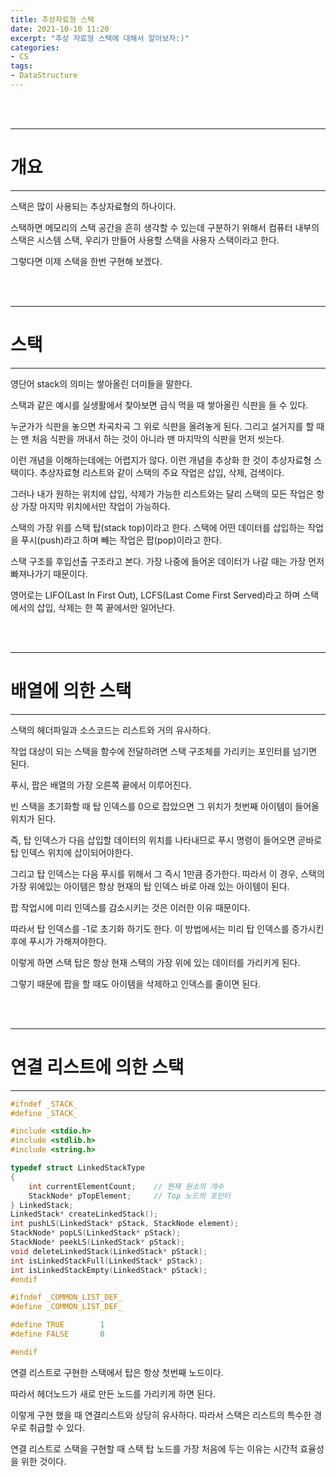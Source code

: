 ```yaml
---
title: 추상자료형 스택
date: 2021-10-10 11:20
excerpt: "추상 자료형 스택에 대해서 알아보자:)"
categories:
- CS
tags:
- DataStructure
---
```



<br />
<br />

---

# 개요

---

스택은 많이 사용되는 추상자료형의 하나이다.

스택하면 메모리의 스택 공간을 흔히 생각할 수 있는데 구분하기 위해서 컴퓨터 내부의 스택은 시스템 스택, 우리가 만들어 사용할 스택을 사용자 스택이라고 한다.

그렇다면 이제 스택을 한번 구현해 보겠다.

<br />
<br />

---

# 스택

---

영단어 stack의 의미는 쌓아올린 더미들을 말한다. 

스택과 같은 예시를 실생활에서 찾아보면 급식 먹을 때 쌓아올린 식판을 들 수 있다.

누군가가 식판을 놓으면 차곡차곡 그 위로 식판을 올려놓게 된다. 그리고 설거지를 할 때는 맨 처음 식판을 꺼내서 하는 것이 아니라 맨 마지막의 식판을 먼저 씻는다.

이런 개념을 이해하는데에는 어렵지가 않다. 이런 개념을 추상화 한 것이 추상자료형 스택이다. 추상자료형 리스트와 같이 스택의 주요 작업은 삽입, 삭제, 검색이다.

그러나 내가 원하는 위치에 삽입, 삭제가 가능한 리스트와는 달리 스택의 모든 작업은 항상 가장 마지막 위치에서만 작업이 가능하다.

스택의 가장 위를 스택 탑(stack top)이라고 한다. 스택에 어떤 데이터를 삽입하는 작업을 푸시(push)라고 하며 빼는 작업은 팝(pop)이라고 한다.

스택 구조를 후입선출 구조라고 본다. 가장 나중에 들어온 데이터가 나갈 때는 가장 먼저 빠져나가기 때문이다.

영어로는 LIFO(Last In First Out), LCFS(Last Come First Served)라고 하며 스택에서의 삽입, 삭제는 한 쪽 끝에서만 일어난다.

<br />
<br />

---

# 배열에 의한 스택

---



스택의 헤더파일과 소스코드는 리스트와 거의 유사하다.

작업 대상이 되는 스택을 함수에 전달하려면 스택 구조체를 가리키는 포인터를 넘기면 된다.

푸시, 팝은 배열의 가장 오른쪽 끝에서 이루어진다. 

빈 스택을 초기화할 때 탑 인덱스를 0으로 잡았으면 그 위치가 첫번째 아이템이 들어올 위치가 된다.

즉, 탑 인덱스가 다음 삽입할 데이터의 위치를 나타내므로 푸시 명령이 들어오면 곧바로 탑 인덱스 위치에 삽이되어야한다.

그리고 탑 인덱스는 다음 푸시를 위해서 그 즉시 1만큼 증가한다. 따라서 이 경우, 스택의 가장 위에있는 아이템은  항상 현재의 탑 인덱스 바로 아래 있는 아이템이 된다.

팝 작업시에 미리 인덱스를 감소시키는 것은 이러한 이유 때문이다.

따라서 탑 인덱스를 -1로 초기화 하기도 한다. 이 방법에서는 미리 탑 인덱스를 증가시킨 후에 푸시가 가해져야한다.

이렇게 하면 스택 탑은 항상 현재 스택의 가장 위에 있는 데이터를 가리키게 된다.

그렇기 때문에 팝을 할 때도 아이템을 삭제하고 인덱스를 줄이면 된다.



<br />
<br />

---


# 연결 리스트에 의한 스택

---

```c
#ifndef _STACK_
#define _STACK_

#include <stdio.h>
#include <stdlib.h>
#include <string.h>

typedef struct LinkedStackType
{
	int currentElementCount;	// 현재 원소의 개수
	StackNode* pTopElement;		// Top 노드의 포인터
} LinkedStack;
LinkedStack* createLinkedStack();
int pushLS(LinkedStack* pStack, StackNode element);
StackNode* popLS(LinkedStack* pStack);
StackNode* peekLS(LinkedStack* pStack);
void deleteLinkedStack(LinkedStack* pStack);
int isLinkedStackFull(LinkedStack* pStack);
int isLinkedStackEmpty(LinkedStack* pStack);
#endif

#ifndef _COMMON_LIST_DEF_
#define _COMMON_LIST_DEF_

#define TRUE		1
#define FALSE		0

#endif
```

연결 리스트로 구현한 스택에서 탑은 항상 첫번째 노드이다.

따라서 헤더노드가 새로 만든 노드를 가리키게 하면 된다.

이렇게 구현 했을 때 연결리스트와 상당히 유사하다. 따라서 스택은 리스트의 특수한 경우로 취급할 수 있다.

연결 리스트로 스택을 구현할 때 스택 탑 노드를 가장 처음에 두는 이유는 시간적 효율성을 위한 것이다.

